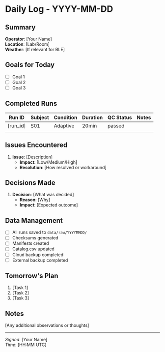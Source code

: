 # Daily Log - YYYY-MM-DD

## Summary
**Operator**: [Your Name]  
**Location**: [Lab/Room]  
**Weather**: [If relevant for BLE]  

## Goals for Today
- [ ] Goal 1
- [ ] Goal 2
- [ ] Goal 3

## Completed Runs
| Run ID | Subject | Condition | Duration | QC Status | Notes |
|--------|---------|-----------|----------|-----------|-------|
| [run_id] | S01 | Adaptive | 20min | passed | |
| | | | | | |

## Issues Encountered
1. **Issue**: [Description]
   - **Impact**: [Low/Medium/High]
   - **Resolution**: [How resolved or workaround]

## Decisions Made
1. **Decision**: [What was decided]
   - **Reason**: [Why]
   - **Impact**: [Expected outcome]

## Data Management
- [ ] All runs saved to `data/raw/YYYYMMDD/`
- [ ] Checksums generated
- [ ] Manifests created
- [ ] Catalog.csv updated
- [ ] Cloud backup completed
- [ ] External backup completed

## Tomorrow's Plan
1. [Task 1]
2. [Task 2]
3. [Task 3]

## Notes
[Any additional observations or thoughts]

---
*Signed*: [Your Name]  
*Time*: [HH:MM UTC]